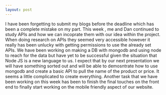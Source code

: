 ```yaml
---
layout: post
---
```


I have been forgetting to submit my blogs before the deadline which has been a complete mistake on my part. This week , me and Dan continued to study APIs and how we can incoprate them with our idea within the project. When doing research on APIs they seemed very accessible however it really has been unlucky with getting permissions to use the already set APIs. We have been working on making a DB with mongodb and using node to reach for the data but have yet to be successful given the situation that Node JS is a new language to us. I expect that by our next presentation we will have something sorted out and will be able to demosntrate how to use mongodb and create a basic API to pull the name of the product or price. It seems a little complicated to create everything. Another task that we have been working on this week has been to finish the final touches on the front end to finally start working on the mobile friendly aspect of our website.
